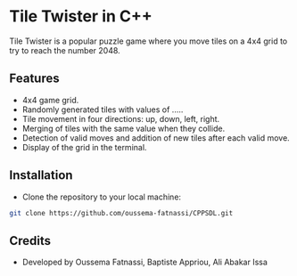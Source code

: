 # Tile Twister in C++

Tile Twister is a popular puzzle game where you move tiles on a 4x4 grid to try to reach the number 2048.

## Features

- 4x4 game grid.
- Randomly generated tiles with values of .....
- Tile movement in four directions: up, down, left, right.
- Merging of tiles with the same value when they collide.
- Detection of valid moves and addition of new tiles after each valid move.
- Display of the grid in the terminal.

## Installation

- Clone the repository to your local machine:

```bash
git clone https://github.com/oussema-fatnassi/CPPSDL.git
```
## Credits
- Developed by Oussema Fatnassi, Baptiste Appriou, Ali Abakar Issa
